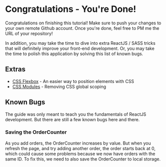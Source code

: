 # Congratulations - You're Done!

Congratulations on finishing this tutorial! Make sure to push your changes to your own remote Github account. Once you're done, feel free to PM me the URL of your repository!

In addition, you may take the time to dive into extra ReactJS / SASS tricks that will definitely improve your front-end development. Or, you may take the time to polish this application by solving this list of known bugs.

## Extras

- [CSS Flexbox](./extras/css_flexbox.md) - An easier way to position elements with CSS
- [CSS Modules](./extras/css_modules.md) - Removing CSS global scoping

## Known Bugs

The guide was only meant to teach you the fundamentals of ReactJS development. But there are still a few known bugs here and there.

### Saving the OrderCounter

As you add orders, the OrderCounter increases by value. But when you refresh the page, and try adding another order, the order starts back at 0, which could cause some problems because we now have orders with the same ID. To fix this, we need to also save the OrderCounter to local storage.
